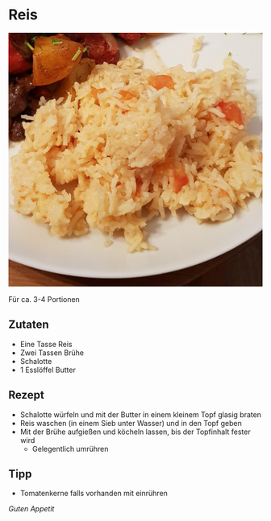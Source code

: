 # Reis

![img](imgs/Reis.jpg)

Für ca. 3-4 Portionen

## Zutaten
- Eine Tasse Reis
- Zwei Tassen Brühe
- Schalotte
- 1 Esslöffel Butter

## Rezept
- Schalotte würfeln und mit der Butter in einem kleinem Topf glasig braten
- Reis waschen (in einem Sieb unter Wasser) und in den Topf geben
- Mit der Brühe aufgießen und köcheln lassen, bis der Topfinhalt fester wird
  - Gelegentlich umrühren

## Tipp
- Tomatenkerne falls vorhanden mit einrühren

*Guten Appetit*
